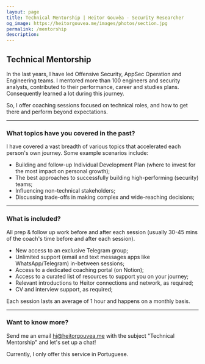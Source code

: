```yaml
---
layout: page
title: Technical Mentorship | Heitor Gouvêa - Security Researcher
og_image: https://heitorgouvea.me/images/photos/section.jpg
permalink: /mentorship
description:
---
```


## Technical Mentorship

In the last years, I have led Offensive Security, AppSec Operation and Engineering teams. I mentored more than 100 engineers and security analysts, contributed to their performance, career and studies plans. Consequently learned a lot during this journey.

So, I offer coaching sessions focused on technical roles, and how to get there and perform beyond expectations.

---

### What topics have you covered in the past?

I have covered a vast breadth of various topics that accelerated each person's own journey. Some example scenarios include:

- Building and follow-up Individual Development Plan (where to invest for the most impact on personal growth);
- The best approaches to successfully building high-performing (security) teams;
- Influencing non-technical stakeholders;
- Discussing trade-offs in making complex and wide-reaching decisions;

---

### What is included?

All prep & follow up work before and after each session (usually 30-45 mins of the coach's time before and after each session).

- New access to an exclusive Telegram group;
- Unlimited support (email and text messages apps like WhatsApp/Telegram) in-between sessions;
- Access to a dedicated coaching portal (on Notion);
- Access to a curated list of resources to support you on your journey;
- Relevant introductions to Heitor connections and network, as required;
- CV and interview support, as required;

Each session lasts an average of 1 hour and happens on a monthly basis.

---

### Want to know more?

Send me an email [hi@heitorgouvea.me](mailto:hi@heitorgouvea.me) with the subject "Technical Mentorship" and let's set up a chat!

Currently, I only offer this service in Portuguese.
